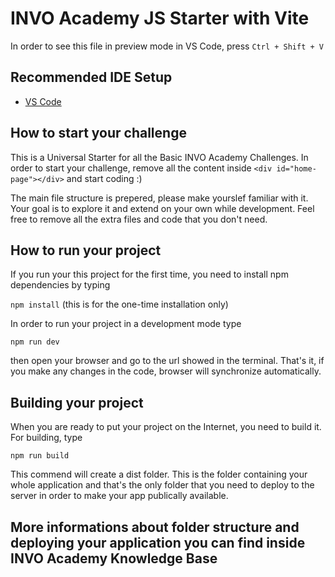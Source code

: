 # INVO Academy JS Starter with Vite

In order to see this file in preview mode in VS Code, press ```Ctrl + Shift + V```

## Recommended IDE Setup

- [VS Code](https://code.visualstudio.com/)

## How to start your challenge

This is a Universal Starter for all the Basic INVO Academy Challenges. In order to start your challenge, remove all the content inside ```<div id="home-page"></div>``` and start coding :)

The main file structure is prepered, please make yourslef familiar with it. Your goal is to explore it and extend on your own while development. Feel free to remove all the extra files and code that you don't need.

## How to run your project

If you run your this project for the first time, you need to install npm dependencies by typing

```npm install``` (this is for the one-time installation only)

In order to run your project in a development mode type

```npm run dev```

then open your browser and go to the url showed in the terminal. That's it, if you make any changes in the code, browser will synchronize automatically.

## Building your project

When you are ready to put your project on the Internet, you need to build it. For building, type

```npm run build```

This commend will create a dist folder. This is the folder containing your whole application and that's the only folder that you need to deploy to the server in order to make your app publically available.

## More informations about folder structure and deploying your application you can find inside INVO Academy Knowledge Base
